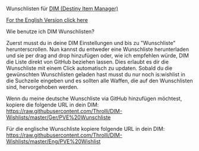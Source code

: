 Wunschlisten für [DIM (Destiny Item Manager)](https://app.destinyitemmanager.com/4611686018468280319/d2/inventory)

[For the English Version click here](https://github.com/Throlli/DIM-Wishlists)

Wie benutze ich DIM Wunschlisten?

Zuerst musst du in deine DIM Einstellungen und bis zu "Wunschliste" herunterscrollen. Nun kannst du entweder eine Wunschliste herunterladen und sie per drag and drop hinzufügen oder, wie ich empfehlen würde, DIM die Liste direkt von GitHub beziehen lassen. Dies erlaubt es dir die Wunschliste mit einem Click automatisch zu updaten.
Sobald du die gewünschten Wunschlisten geladen hast musst du nur noch is:wishlist in die Suchzeile eingeben und es sollten alle Waffen, die auf den Wunschlisten sind, hervorgehoben werden.

Wenn du meine deutsche Wunschliste via GitHub hinzufügen möchtest, kopiere die folgende URL in dein DIM:
https://raw.githubusercontent.com/Throlli/DIM-Wishlists/master/Ger/PVE%20Wunschliste

Für die englische Wunschliste kopiere folgende URL in dein DIM:
https://raw.githubusercontent.com/Throlli/DIM-Wishlists/master/Eng/PVE%20Wishlist
